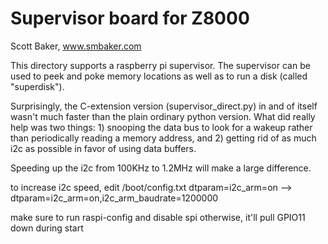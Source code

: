 # Supervisor board for Z8000
Scott Baker, www.smbaker.com

This directory supports a raspberry pi supervisor. The supervisor can be used
to peek and poke memory locations as well as to run a disk (called "superdisk").

Surprisingly, the C-extension version (supervisor_direct.py) in and of itself
wasn't much faster than the plain ordinary python version. What did really help
was two things: 1) snooping the data bus to look for a wakeup rather than
periodically reading a memory address, and 2) getting rid of as much i2c as
possible in favor of using data buffers.

Speeding up the i2c from 100KHz to 1.2MHz will make a large difference.

to increase i2c speed, edit /boot/config.txt
  dtparam=i2c_arm=on -->  dtparam=i2c_arm=on,i2c_arm_baudrate=1200000

make sure to run raspi-config and disable spi
  otherwise, it'll pull GPIO11 down during start
